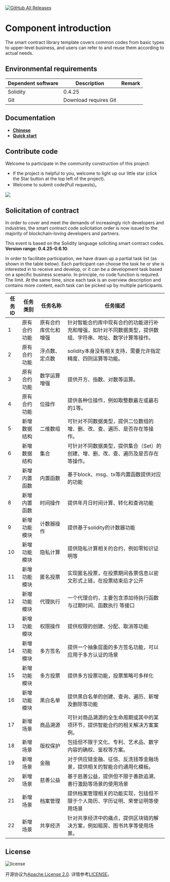 [![GitHub All Releases](https://img.shields.io/github/downloads/WeBankBlockchain/SmartDev-Contract/total.svg)](https://github.com/WeBankBlockchain/SmartDev-Contract)


# Component introduction

The smart contract library template covers common codes from basic types to upper-level business, and users can refer to and reuse them according to actual needs.

[](https://toolkit-doc.readthedocs.io/zh_CN/latest/_images/wescott.png)

## Environmental requirements

| Dependent software | Description |Remark|
| --- | --- | --- |
| Solidity | 0.4.25 | |
| Git | Download requires Git | |

## Documentation
- [**Chinese**](https://toolkit-doc.readthedocs.io/zh_CN/latest/docs/WeBankBlockchain-SmartDev-Contract/index.html)
- [**Quick start**](https://toolkit-doc.readthedocs.io/zh_CN/latest/docs/WeBankBlockchain-SmartDev-Contract/quick_start.html)
## Contribute code
Welcome to participate in the community construction of this project:
- If the project is helpful to you, welcome to light up our little star (click the Star button at the top left of the project).
- Welcome to submit code(Pull requests)。


![](https://media.githubusercontent.com/media/FISCO-BCOS/LargeFiles/master/images/QR_image.png)

## Solicitation of contract
 In order to cover and meet the demands of increasingly rich developers and industries, the smart contract code solicitation order is now issued to the majority of blockchain-loving developers and partners.
 
 This event is based on the Solidity language soliciting smart contract codes. **Version range: 0.4.25-0.6.10**.

In order to facilitate participation, we have drawn up a partial task list (as shown in the table below). Each participant can choose the task he or she is interested in to receive and develop, or it can be a development task based on a specific business scenario. In principle, no code function is required. The limit. At the same time, since each task is an overview description and contains more content, each task can be picked up by multiple participants.

|任务ID	| 任务类别| 任务名称	| 任务描述|
| --- | --- | --- | --- |
|1 |   原有合约功能	| 原有合约库优化和增强	|针对智能合约库中现有合约的功能进行补充和增强，如针对不同数据类型，提供数组、字符串、地址、数学计算等操作。|
|2 |   原有合约功能	| 浮点数、定点数	|solidity本身没有相关支持，需要允许指定精度、四则运算等功能。|
|3 |   原有合约功能	| 数学运算增强	|提供开方、指数、对数等运算。|
|4 |   原有合约功能	| 位操作	|提供各种位操作，例如取整数最左或最右的1等。|
|5	|   新增数据结构	| 二维数组	|可针对不同数据类型，提供二位数组的增、删、改、查、遍历、是否存在等操作。|
|6	|	新增数据结构	| 集合	       | 可针对不同数据类型，提供集合（Set）的创建、增、删、改、查、遍历及是否存在等操作。|
|7	|	新增内置函数	| 内置函数	|基于block、msg、tx等内置函数提供对应的功能|
|8	|	新增内置函数	| 时间操作	|提供年月日时间计算、转化和查询功能|
|9 |   新增功能模块	| 计数器操作 | 提供基于solidity的计数器功能|
|10 |  	新增功能模块	| 隐私计算	|提供隐私计算相关的合约，例如零知识证明等|
|11 |  	新增功能模块	| 匿名投票	|实现匿名投票，在投票期间各票信息以密文形式上链，在投票结束后才公开|
|12 |  	新增功能模块	| 代理执行	|一个代理合约，主要包含添加待执行函数与过期时间、函数执行 等接口|
|13 |  	新增功能模块	| 权限操作	|提供权限的创建、分配、取消等功能|
|14 |  	新增功能模块	| 多方签名	|提供一个抽象层面的多方签名功能，可以应用于多方认证的场景|
|15 |  	新增功能模块	| 多方投票	|提供多方投票功能，投票策略可多样化|
|16 |  	新增功能模块	| 黑白名单	|提供黑白名单的创建、查询、遍历、新增及删除等功能|
|17 |   新增场景	| 商品溯源	|可针对商品溯源的全生命周期或其中的某项环节，提供智能合约的相关解决方案案例。|
|18 |  	新增场景	| 版权保护	|包括但不限于文化、专利、艺术品、数字内容的确权、鉴权等方案。|
|19 |  	新增场景	| 金融	   |对于供应链金融、征信、反洗钱等金融场景，提供相关的智能合约通用化模板。|
|20 |  	新增场景	| 慈善公益	|基于慈善公益，提供但不限于善款追溯、善行激励等场景的使用场景|
|21 |  	新增场景	| 档案管理	|提供档案管理相关的功能实现，包括但不限于个人简历、学历证明、荣誉证明等使用场景|
|22 |  	新增场景	| 共享经济	|针对共享经济中的痛点，提供区块链的解决方案，例如租房、图书共享等使用场景。|


## License
![license](http://img.shields.io/badge/license-Apache%20v2-blue.svg)

开源协议为[Apache License 2.0](http://www.apache.org/licenses/). 详情参考[LICENSE](../LICENSE)。




